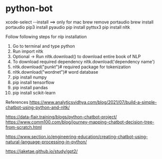 # python-bot

xcode-select --install ==> only for  mac
brew remove portaudio
brew install portaudio
pip3 install pyaudio
pip install pyttsx3
pip install nltk

Follow following steps for nlp installation
1. Go to terminal and type python 
2. Run import nltk
3. Optional -> Run nltk.download() to download entire book of NLP
4. To download required dependency nltk.download('dependency name')
5. nltk.download("punkt")# required package for tokenization 
6. nltk.download("wordnet")# word database
7. pip  install numpy
8. pip  install tensorflow
9. pip install pandas 
10. pip install scikit-learn



References 
https://www.analyticsvidhya.com/blog/2021/07/build-a-simple-chatbot-using-python-and-nltk/

https://data-flair.training/blogs/python-chatbot-project/
https://www.comm100.com/blog/journey-mapping-chatbot-decision-tree-from-scratch.html


https://www.section.io/engineering-education/creating-chatbot-using-natural-language-processing-in-python/

https://jaketae.github.io/study/gpt2/
